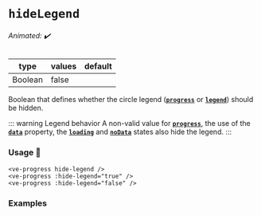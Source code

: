 # `hideLegend`

###### Animated: ✔️

| type      | values | default |
| --------- | ------ | ------- |
| Boolean   | false  |

Boolean that defines whether the circle legend (**[`progress`](./progress.md)** or **[`legend`](./legend.md)**)
should be hidden.

::: warning Legend behavior
A non-valid value for **[`progress`](./progress.md)**, the use of the **[`data`](./data.md)** property,
the **[`loading`](./loading.md)** and **[`noData`](./nodata.md)** states also hide the legend.
:::

### Usage 📜

```vue
<ve-progress hide-legend />
<ve-progress :hide-legend="true" />
<ve-progress :hide-legend="false" />
```

### Examples

<hide-legend>
<template #code="{ progress, hideLegend }">
<CodeGroup>
<CodeGroupItem >

```vue:no-v-pre
<template>
  <ve-progress :progress="{{ progress }}" :hide-legend="{{ hideLegend }}"/>
  <ve-progress :progress="{{ progress }}" :hide-legend="{{ hideLegend }}">
    <template #legend-caption>
      <p>
        i'm a caption and the legend is <b>{{ hideLegend ? "hidden" : "visible" }}</b>
      </p>
    </template>
  </ve-progress>
  <ve-progress :progress="{{ progress }}" :hide-legend="{{ hideLegend }}" legend="0150">
    <template #legend-caption>
      <p>
        "legend"as circle legend
      </p>
    </template>
  </ve-progress>
  <ve-progress progress="evilProgress" :hide-legend="{{ hideLegend }}">
    <template #legend-caption>
      <p>
        i have a very evil "progress" value
      </p>
    </template>
  </ve-progress>
</template>
```

</CodeGroupItem>
</CodeGroup>
</template>
</hide-legend>
